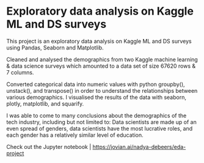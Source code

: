 # Exploratory data analysis on Kaggle ML and DS surveys

This project is an exploratory data analysis on Kaggle ML and DS surveys using Pandas, Seaborn and Matplotlib.

Cleaned and analysed the demographics from two Kaggle machine learning & data science surveys which amounted to a data set of size 67620 rows & 7 columns.

Converted categorical data into numeric values with python groupby(), unstack(), and transpose() in order to understand the relationships between various demographics. I visualised the results of the data with seaborn, plotly, matplotlib, and squarify.

I was able to come to many conclusions about the demographics of the tech industry, including but not limited to: Data scientists are made up of an even spread of genders, data scientists have the most lucrative roles, and each gender has a relatively similar level of education.

Check out the Jupyter notebook | https://jovian.ai/nadya-debeers/eda-project
